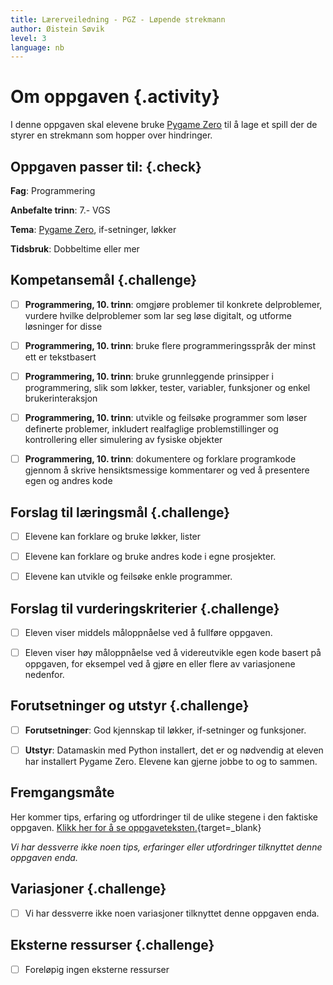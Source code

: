 ```yaml
---
title: Lærerveiledning - PGZ - Løpende strekmann
author: Øistein Søvik
level: 3
language: nb
---
```



# Om oppgaven {.activity}

I denne oppgaven skal elevene bruke [Pygame
Zero](https://pygame-zero.readthedocs.io/en/stable/) til å lage et spill der de
styrer en strekmann som hopper over hindringer.

## Oppgaven passer til: {.check}

 __Fag__: Programmering

 __Anbefalte trinn__: 7.- VGS

 __Tema__: [Pygame Zero](https://pygame-zero.readthedocs.io/en/stable/),
 if-setninger, løkker

 __Tidsbruk__: Dobbeltime eller mer

## Kompetansemål {.challenge}

- [ ] __Programmering, 10. trinn__: omgjøre problemer til konkrete delproblemer,
      vurdere hvilke delproblemer som lar seg løse digitalt, og utforme
      løsninger for disse

- [ ] __Programmering, 10. trinn__: bruke flere programmeringsspråk der minst
      ett er tekstbasert

- [ ] __Programmering, 10. trinn__: bruke grunnleggende prinsipper i
      programmering, slik som løkker, tester, variabler, funksjoner og enkel
      brukerinteraksjon

- [ ] __Programmering, 10. trinn__: utvikle og feilsøke programmer som løser
      definerte problemer, inkludert realfaglige problemstillinger og
      kontrollering eller simulering av fysiske objekter

- [ ] __Programmering, 10. trinn__: dokumentere og forklare programkode gjennom
      å skrive hensiktsmessige kommentarer og ved å presentere egen og andres
      kode

## Forslag til læringsmål {.challenge}

- [ ] Elevene kan forklare og bruke løkker, lister

- [ ] Elevene kan forklare og bruke andres kode i egne prosjekter.

- [ ] Elevene kan utvikle og feilsøke enkle programmer.

## Forslag til vurderingskriterier {.challenge}

- [ ] Eleven viser middels måloppnåelse ved å fullføre oppgaven.

- [ ] Eleven viser høy måloppnåelse ved å videreutvikle egen kode basert på
      oppgaven, for eksempel ved å gjøre en eller flere av variasjonene
      nedenfor.

## Forutsetninger og utstyr {.challenge}

- [ ] __Forutsetninger__: God kjennskap til løkker, if-setninger og funksjoner.

- [ ] __Utstyr__: Datamaskin med Python installert, det er og nødvendig at
       eleven har installert Pygame Zero. Elevene kan gjerne jobbe to og to
       sammen.

## Fremgangsmåte

 Her kommer tips, erfaring og utfordringer til de ulike stegene i den faktiske
 oppgaven. [Klikk her for å se
 oppgaveteksten.](../lopende_strekmann/lopende_strekmann.html){target=_blank}

_Vi har dessverre ikke noen tips, erfaringer eller utfordringer tilknyttet denne
oppgaven enda._

## Variasjoner {.challenge}

- [ ] Vi har dessverre ikke noen variasjoner tilknyttet denne oppgaven enda.

## Eksterne ressurser {.challenge}

- [ ] Foreløpig ingen eksterne ressurser

